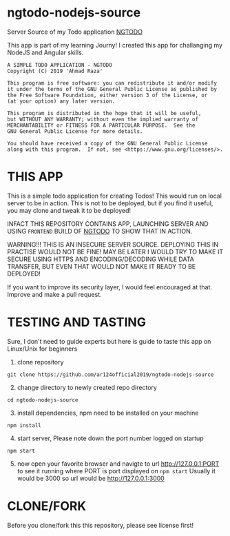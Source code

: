 # ngtodo-nodejs-source
Server Source of my Todo application [NGTODO](https://github.com/ar124official2019/ngtodo-angular-source/ "Frontend")

This app is part of my learning Journy! I created this app for challanging my NodeJS and Angular skills.

    A SIMPLE TODO APPLICATION - NGTODO
    Copyright (C) 2019 'Ahmad Raza'

    This program is free software: you can redistribute it and/or modify
    it under the terms of the GNU General Public License as published by
    the Free Software Foundation, either version 3 of the License, or
    (at your option) any later version.

    This program is distributed in the hope that it will be useful,
    but WITHOUT ANY WARRANTY; without even the implied warranty of
    MERCHANTABILITY or FITNESS FOR A PARTICULAR PURPOSE.  See the
    GNU General Public License for more details.

    You should have received a copy of the GNU General Public License
    along with this program.  If not, see <https://www.gnu.org/licenses/>.


# THIS APP
This is a simple todo application for creating Todos! This would run on local server to be in action. This is not to be deployed, but if you find it useful, you may clone and tweak it to be deployed!

INFACT THIS REPOSITORY CONTAINS APP, LAUNCHING SERVER AND USING `FRONTEND` BUILD OF [NGTODO](https://github.com/ar124official2019/ngtodo-angular-source/ "Frontend") TO SHOW THAT IN ACTION.

WARNING!!! THIS IS AN INSECURE SERVER SOURCE. DEPLOYING THIS IN PRACTISE WOULD NOT BE FINE!
MAY BE LATER I WOULD TRY TO MAKE IT SECURE USING HTTPS AND ENCODING/DECODING WHILE DATA TRANSFER, BUT EVEN THAT WOULD NOT MAKE IT READY TO BE DEPLOYED!

If you want to improve its security layer, I would feel encouraged at that. Improve and make
a pull request.

# TESTING AND TASTING
Sure, I don't need to guide experts but here is guide to taste this app on Linux/Unix for beginners
  1. clone repository

    git clone https://github.com/ar124official2019/ngtodo-nodejs-source

  2. change directory to newly created repo directory

    cd ngtodo-nodejs-source

  3. install dependencies, npm need to be installed on your machine

    npm install

  4. start server, Please note down the port number logged on startup

    npm start

  5. now open your favorite browser and navigte to url 
    http://127.0.0.1:PORT to see it running where PORT is port displayed on `npm start`
    Usually it would be 3000 so url would be http://127.0.0.1:3000 

# CLONE/FORK
  Before you clone/fork this this repository, please see license first!
